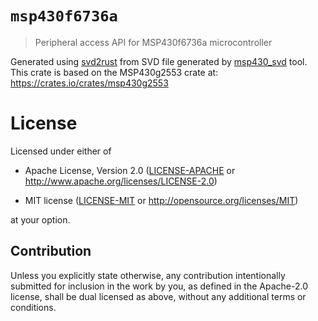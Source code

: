 # `msp430f6736a`

> Peripheral access API for MSP430f6736a microcontroller

Generated using [svd2rust] from SVD file generated by [msp430_svd] tool. This crate is based on the MSP430g2553 crate at: https://crates.io/crates/msp430g2553

[svd2rust]: https://github.com/japaric/svd2rust
[msp430_svd]: https://github.com/pftbest/msp430_svd

# License

Licensed under either of

- Apache License, Version 2.0 ([LICENSE-APACHE](LICENSE-APACHE) or
  http://www.apache.org/licenses/LICENSE-2.0)

- MIT license ([LICENSE-MIT](LICENSE-MIT) or http://opensource.org/licenses/MIT)

at your option.

## Contribution

Unless you explicitly state otherwise, any contribution intentionally submitted
for inclusion in the work by you, as defined in the Apache-2.0 license, shall be
dual licensed as above, without any additional terms or conditions.
